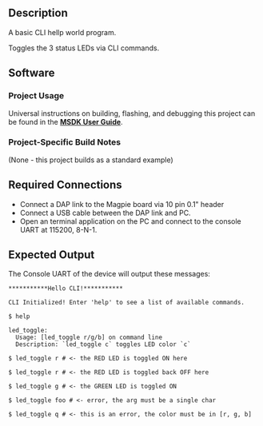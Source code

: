 ## Description

A basic CLI hellp world program.

Toggles the 3 status LEDs via CLI commands.


## Software

### Project Usage

Universal instructions on building, flashing, and debugging this project can be found in the **[MSDK User Guide](https://analogdevicesinc.github.io/msdk/USERGUIDE/)**.

### Project-Specific Build Notes

(None - this project builds as a standard example)

## Required Connections

- Connect a DAP link to the Magpie board via 10 pin 0.1" header
- Connect a USB cable between the DAP link and PC.
- Open an terminal application on the PC and connect to the console UART at 115200, 8-N-1.

## Expected Output

The Console UART of the device will output these messages:

```
***********Hello CLI!***********

CLI Initialized! Enter 'help' to see a list of available commands.

$ help

led_toggle:
  Usage: [led_toggle r/g/b] on command line
  Description: `led_toggle c` toggles LED color `c`

$ led_toggle r # <- the RED LED is toggled ON here

$ led_toggle r # <- the RED LED is toggled back OFF here

$ led_toggle g # <- the GREEN LED is toggled ON

$ led_toggle foo # <- error, the arg must be a single char

$ led_toggle q # <- this is an error, the color must be in [r, g, b]

```
